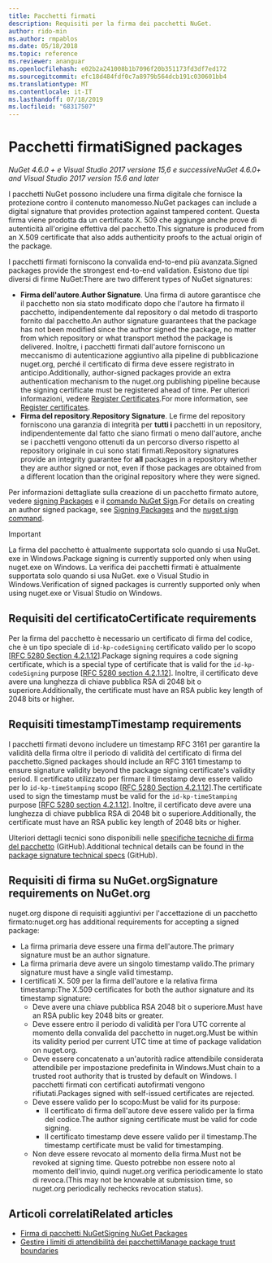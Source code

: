 ```yaml
---
title: Pacchetti firmati
description: Requisiti per la firma dei pacchetti NuGet.
author: rido-min
ms.author: rmpablos
ms.date: 05/18/2018
ms.topic: reference
ms.reviewer: ananguar
ms.openlocfilehash: e02b2a241008b1b7096f20b351173fd3df7ed172
ms.sourcegitcommit: efc18d484fdf0c7a8979b564dcb191c030601bb4
ms.translationtype: MT
ms.contentlocale: it-IT
ms.lasthandoff: 07/18/2019
ms.locfileid: "68317507"
---
```

# <a name="signed-packages"></a><span data-ttu-id="a4005-103">Pacchetti firmati</span><span class="sxs-lookup"><span data-stu-id="a4005-103">Signed packages</span></span>

<span data-ttu-id="a4005-104">*NuGet 4.6.0 + e Visual Studio 2017 versione 15,6 e successive*</span><span class="sxs-lookup"><span data-stu-id="a4005-104">*NuGet 4.6.0+ and Visual Studio 2017 version 15.6 and later*</span></span>

<span data-ttu-id="a4005-105">I pacchetti NuGet possono includere una firma digitale che fornisce la protezione contro il contenuto manomesso.</span><span class="sxs-lookup"><span data-stu-id="a4005-105">NuGet packages can include a digital signature that provides protection against tampered content.</span></span> <span data-ttu-id="a4005-106">Questa firma viene prodotta da un certificato X. 509 che aggiunge anche prove di autenticità all'origine effettiva del pacchetto.</span><span class="sxs-lookup"><span data-stu-id="a4005-106">This signature is produced from an X.509 certificate that also adds authenticity proofs to the actual origin of the package.</span></span>

<span data-ttu-id="a4005-107">I pacchetti firmati forniscono la convalida end-to-end più avanzata.</span><span class="sxs-lookup"><span data-stu-id="a4005-107">Signed packages provide the strongest end-to-end validation.</span></span> <span data-ttu-id="a4005-108">Esistono due tipi diversi di firme NuGet:</span><span class="sxs-lookup"><span data-stu-id="a4005-108">There are two different types of NuGet signatures:</span></span>
- <span data-ttu-id="a4005-109">**Firma dell'autore**.</span><span class="sxs-lookup"><span data-stu-id="a4005-109">**Author Signature**.</span></span> <span data-ttu-id="a4005-110">Una firma di autore garantisce che il pacchetto non sia stato modificato dopo che l'autore ha firmato il pacchetto, indipendentemente dal repository o dal metodo di trasporto fornito dal pacchetto.</span><span class="sxs-lookup"><span data-stu-id="a4005-110">An author signature guarantees that the package has not been modified since the author signed the package, no matter from which repository or what transport method the package is delivered.</span></span> <span data-ttu-id="a4005-111">Inoltre, i pacchetti firmati dall'autore forniscono un meccanismo di autenticazione aggiuntivo alla pipeline di pubblicazione nuget.org, perché il certificato di firma deve essere registrato in anticipo.</span><span class="sxs-lookup"><span data-stu-id="a4005-111">Additionally, author-signed packages provide an extra authentication mechanism to the nuget.org publishing pipeline because the signing certificate must be registered ahead of time.</span></span> <span data-ttu-id="a4005-112">Per ulteriori informazioni, vedere [Register Certificates](#signature-requirements-on-nugetorg).</span><span class="sxs-lookup"><span data-stu-id="a4005-112">For more information, see [Register certificates](#signature-requirements-on-nugetorg).</span></span>
- <span data-ttu-id="a4005-113">**Firma del repository**.</span><span class="sxs-lookup"><span data-stu-id="a4005-113">**Repository Signature**.</span></span> <span data-ttu-id="a4005-114">Le firme del repository forniscono una garanzia di integrità per **tutti i** pacchetti in un repository, indipendentemente dal fatto che siano firmati o meno dall'autore, anche se i pacchetti vengono ottenuti da un percorso diverso rispetto al repository originale in cui sono stati firmati.</span><span class="sxs-lookup"><span data-stu-id="a4005-114">Repository signatures provide an integrity guarantee for **all** packages in a repository whether they are author signed or not, even if those packages are obtained from a different location than the original repository where they were signed.</span></span>   

<span data-ttu-id="a4005-115">Per informazioni dettagliate sulla creazione di un pacchetto firmato autore, vedere [signing Packages](../create-packages/Sign-a-package.md) e il [comando NuGet Sign](../reference/cli-reference/cli-ref-sign.md).</span><span class="sxs-lookup"><span data-stu-id="a4005-115">For details on creating an author signed package, see [Signing Packages](../create-packages/Sign-a-package.md) and the [nuget sign command](../reference/cli-reference/cli-ref-sign.md).</span></span>

> [!Important]
> <span data-ttu-id="a4005-116">La firma del pacchetto è attualmente supportata solo quando si usa NuGet. exe in Windows.</span><span class="sxs-lookup"><span data-stu-id="a4005-116">Package signing is currently supported only when using nuget.exe on Windows.</span></span> <span data-ttu-id="a4005-117">La verifica dei pacchetti firmati è attualmente supportata solo quando si usa NuGet. exe o Visual Studio in Windows.</span><span class="sxs-lookup"><span data-stu-id="a4005-117">Verification of signed packages is currently supported only when using nuget.exe or Visual Studio on Windows.</span></span>

## <a name="certificate-requirements"></a><span data-ttu-id="a4005-118">Requisiti del certificato</span><span class="sxs-lookup"><span data-stu-id="a4005-118">Certificate requirements</span></span>

<span data-ttu-id="a4005-119">Per la firma del pacchetto è necessario un certificato di firma del codice, che è un tipo speciale di `id-kp-codeSigning` certificato valido per lo scopo [[RFC 5280 Section 4.2.1.12](https://tools.ietf.org/html/rfc5280#section-4.2.1.12)].</span><span class="sxs-lookup"><span data-stu-id="a4005-119">Package signing requires a code signing certificate, which is a special type of certificate that is valid for the `id-kp-codeSigning` purpose [[RFC 5280 section 4.2.1.12](https://tools.ietf.org/html/rfc5280#section-4.2.1.12)].</span></span> <span data-ttu-id="a4005-120">Inoltre, il certificato deve avere una lunghezza di chiave pubblica RSA di 2048 bit o superiore.</span><span class="sxs-lookup"><span data-stu-id="a4005-120">Additionally, the certificate must have an RSA public key length of 2048 bits or higher.</span></span>

## <a name="timestamp-requirements"></a><span data-ttu-id="a4005-121">Requisiti timestamp</span><span class="sxs-lookup"><span data-stu-id="a4005-121">Timestamp requirements</span></span>

<span data-ttu-id="a4005-122">I pacchetti firmati devono includere un timestamp RFC 3161 per garantire la validità della firma oltre il periodo di validità del certificato di firma del pacchetto.</span><span class="sxs-lookup"><span data-stu-id="a4005-122">Signed packages should include an RFC 3161 timestamp to ensure signature validity beyond the package signing certificate's validity period.</span></span> <span data-ttu-id="a4005-123">Il certificato utilizzato per firmare il timestamp deve essere valido per lo `id-kp-timeStamping` scopo [[RFC 5280 Section 4.2.1.12](https://tools.ietf.org/html/rfc5280#section-4.2.1.12)].</span><span class="sxs-lookup"><span data-stu-id="a4005-123">The certificate used to sign the timestamp must be valid for the `id-kp-timeStamping` purpose [[RFC 5280 section 4.2.1.12](https://tools.ietf.org/html/rfc5280#section-4.2.1.12)].</span></span> <span data-ttu-id="a4005-124">Inoltre, il certificato deve avere una lunghezza di chiave pubblica RSA di 2048 bit o superiore.</span><span class="sxs-lookup"><span data-stu-id="a4005-124">Additionally, the certificate must have an RSA public key length of 2048 bits or higher.</span></span>

<span data-ttu-id="a4005-125">Ulteriori dettagli tecnici sono disponibili nelle [specifiche tecniche di firma del pacchetto](https://github.com/NuGet/Home/wiki/Package-Signatures-Technical-Details) (GitHub).</span><span class="sxs-lookup"><span data-stu-id="a4005-125">Additional technical details can be found in the [package signature technical specs](https://github.com/NuGet/Home/wiki/Package-Signatures-Technical-Details) (GitHub).</span></span>

## <a name="signature-requirements-on-nugetorg"></a><span data-ttu-id="a4005-126">Requisiti di firma su NuGet.org</span><span class="sxs-lookup"><span data-stu-id="a4005-126">Signature requirements on NuGet.org</span></span>

<span data-ttu-id="a4005-127">nuget.org dispone di requisiti aggiuntivi per l'accettazione di un pacchetto firmato:</span><span class="sxs-lookup"><span data-stu-id="a4005-127">nuget.org has additional requirements for accepting a signed package:</span></span>

- <span data-ttu-id="a4005-128">La firma primaria deve essere una firma dell'autore.</span><span class="sxs-lookup"><span data-stu-id="a4005-128">The primary signature must be an author signature.</span></span>
- <span data-ttu-id="a4005-129">La firma primaria deve avere un singolo timestamp valido.</span><span class="sxs-lookup"><span data-stu-id="a4005-129">The primary signature must have a single valid timestamp.</span></span>
- <span data-ttu-id="a4005-130">I certificati X. 509 per la firma dell'autore e la relativa firma timestamp:</span><span class="sxs-lookup"><span data-stu-id="a4005-130">The X.509 certificates for both the author signature and its timestamp signature:</span></span>
  - <span data-ttu-id="a4005-131">Deve avere una chiave pubblica RSA 2048 bit o superiore.</span><span class="sxs-lookup"><span data-stu-id="a4005-131">Must have an RSA public key 2048 bits or greater.</span></span>
  - <span data-ttu-id="a4005-132">Deve essere entro il periodo di validità per l'ora UTC corrente al momento della convalida del pacchetto in nuget.org.</span><span class="sxs-lookup"><span data-stu-id="a4005-132">Must be within its validity period per current UTC time at time of package validation on nuget.org.</span></span>
  - <span data-ttu-id="a4005-133">Deve essere concatenato a un'autorità radice attendibile considerata attendibile per impostazione predefinita in Windows.</span><span class="sxs-lookup"><span data-stu-id="a4005-133">Must chain to a trusted root authority that is trusted by default on Windows.</span></span> <span data-ttu-id="a4005-134">I pacchetti firmati con certificati autofirmati vengono rifiutati.</span><span class="sxs-lookup"><span data-stu-id="a4005-134">Packages signed with self-issued certificates are rejected.</span></span>
  - <span data-ttu-id="a4005-135">Deve essere valido per lo scopo:</span><span class="sxs-lookup"><span data-stu-id="a4005-135">Must be valid for its purpose:</span></span> 
    - <span data-ttu-id="a4005-136">Il certificato di firma dell'autore deve essere valido per la firma del codice.</span><span class="sxs-lookup"><span data-stu-id="a4005-136">The author signing certificate must be valid for code signing.</span></span>
    - <span data-ttu-id="a4005-137">Il certificato timestamp deve essere valido per il timestamp.</span><span class="sxs-lookup"><span data-stu-id="a4005-137">The timestamp certificate must be valid for timestamping.</span></span>
  - <span data-ttu-id="a4005-138">Non deve essere revocato al momento della firma.</span><span class="sxs-lookup"><span data-stu-id="a4005-138">Must not be revoked at signing time.</span></span> <span data-ttu-id="a4005-139">Questo potrebbe non essere noto al momento dell'invio, quindi nuget.org verifica periodicamente lo stato di revoca.</span><span class="sxs-lookup"><span data-stu-id="a4005-139">(This may not be knowable at submission time, so nuget.org periodically rechecks revocation status).</span></span>
  
  
## <a name="related-articles"></a><span data-ttu-id="a4005-140">Articoli correlati</span><span class="sxs-lookup"><span data-stu-id="a4005-140">Related articles</span></span>

- [<span data-ttu-id="a4005-141">Firma di pacchetti NuGet</span><span class="sxs-lookup"><span data-stu-id="a4005-141">Signing NuGet Packages</span></span>](../create-packages/Sign-a-Package.md)
- [<span data-ttu-id="a4005-142">Gestire i limiti di attendibilità dei pacchetti</span><span class="sxs-lookup"><span data-stu-id="a4005-142">Manage package trust boundaries</span></span>](../consume-packages/installing-signed-packages.md)
